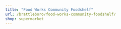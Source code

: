 ```yaml
---
title: "Food Works Community Foodshelf"
url: /brattleboro/food-works-community-foodshelf/
shop: supermarket
---
```

